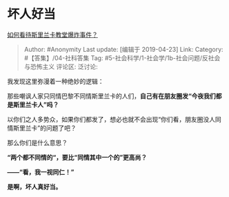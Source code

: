 # 坏人好当
[如何看待斯里兰卡教堂爆炸事件？](https://www.zhihu.com/question/321097899/answer/660073531)

> Author: #Anonymity
> Last update: [编辑于 2019-04-23]
> Link:
> Category: #【答集】/04-社科答集
> Tag: #5-社会科学/1-社会学/1b-社会问题/反社会与恐怖主义
> 评论区:
> 泛讨论:

我发现这里弥漫着一种绝妙的逻辑：

那些嘲讽人家只同情巴黎不同情斯里兰卡的人们，**自己有在朋友圈发“今夜我们都是斯里兰卡人”吗？**

以你们之人多势众，如果你们都发了，想必也就不会出现“你们看，朋友圈没人同情斯里兰卡”的问题了吧？

那么你们是什么意思？

**“两个都不同情的“，要比“同情其中一个的”更高尚？**

**——“看，我一视同仁！”**

**是啊，坏人真好当。**
